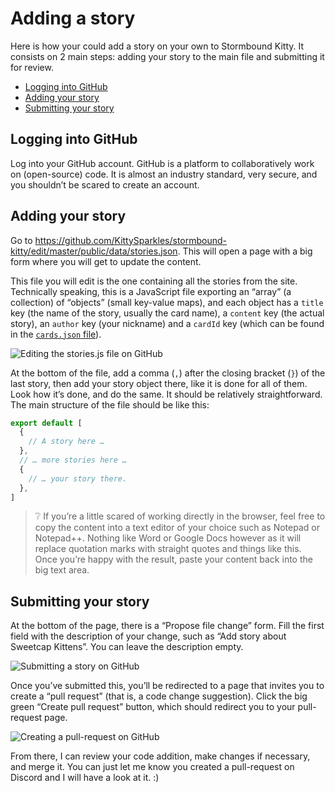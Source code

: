 # Adding a story

Here is how your could add a story on your own to Stormbound Kitty. It consists on 2 main steps: adding your story to the main file and submitting it for review.

- [Logging into GitHub](#logging-into-github)
- [Adding your story](#adding-your-story)
- [Submitting your story](#submitting-your-story)

## Logging into GitHub

Log into your GitHub account. GitHub is a platform to collaboratively work on (open-source) code. It is almost an industry standard, very secure, and you shouldn’t be scared to create an account.

## Adding your story

Go to https://github.com/KittySparkles/stormbound-kitty/edit/master/public/data/stories.json. This will open a page with a big form where you will get to update the content.

This file you will edit is the one containing all the stories from the site. Technically speaking, this is a JavaScript file exporting an “array” (a collection) of “objects” (small key-value maps), and each object has a `title` key (the name of the story, usually the card name), a `content` key (the actual story), an `author` key (your nickname) and a `cardId` key (which can be found in the [`cards.json` file](https://github.com/KittySparkles/stormbound-kitty/blob/master/src/data/cards.json)).

![Editing the `stories.js` file on GitHub](./assets/stories_edit_page.png)

At the bottom of the file, add a comma (`,`) after the closing bracket (`}`) of the last story, then add your story object there, like it is done for all of them. Look how it’s done, and do the same. It should be relatively straightforward. The main structure of the file should be like this:

```js
export default [
  {
    // A story here …
  },
  // … more stories here …
  {
    // … your story there.
  },
]
```

> ❔ If you’re a little scared of working directly in the browser, feel free to copy the content into a text editor of your choice such as Notepad or Notepad++. Nothing like Word or Google Docs however as it will replace quotation marks with straight quotes and things like this. Once you’re happy with the result, paste your content back into the big text area.

## Submitting your story

At the bottom of the page, there is a “Propose file change” form. Fill the first field with the description of your change, such as “Add story about Sweetcap Kittens”. You can leave the description empty.

![Submitting a story on GitHub](./assets/stories_edit_form.png)

Once you’ve submitted this, you’ll be redirected to a page that invites you to create a “pull request” (that is, a code change suggestion). Click the big green “Create pull request” button, which should redirect you to your pull-request page.

![Creating a pull-request on GitHub](./assets/stories_pull_request.png)

From there, I can review your code addition, make changes if necessary, and merge it. You can just let me know you created a pull-request on Discord and I will have a look at it. :)
